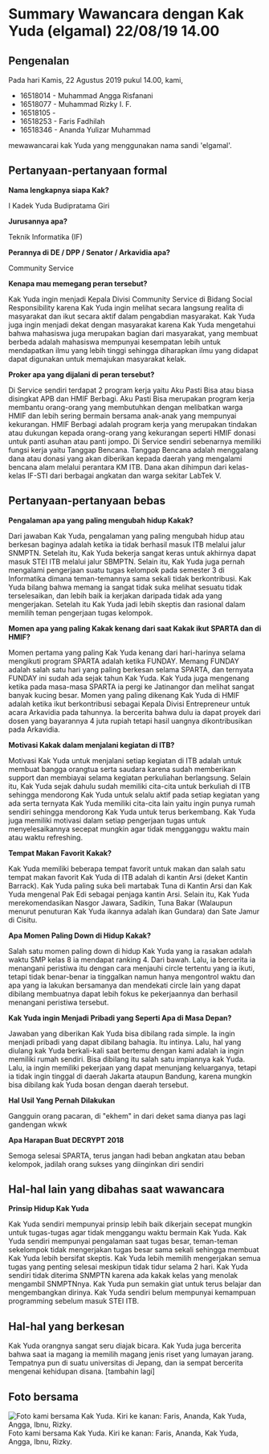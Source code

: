 # Summary Wawancara dengan Kak Yuda (elgamal) 22/08/19 14.00

## Pengenalan

Pada hari Kamis, 22 Agustus 2019 pukul 14.00, kami,
- 16518014 - Muhammad Angga Risfanani
- 16518077 - Muhammad Rizky I. F.
- 16518105 - 
- 16518253 - Faris Fadhilah 
- 16518346 - Ananda Yulizar Muhammad

mewawancarai kak Yuda yang menggunakan nama sandi 'elgamal'.

## Pertanyaan-pertanyaan formal

**Nama lengkapnya siapa Kak?**

I Kadek Yuda Budipratama Giri

**Jurusannya apa?**

Teknik Informatika (IF)

**Perannya di DE / DPP / Senator / Arkavidia apa?**

Community Service

**Kenapa mau memegang peran tersebut?**

Kak Yuda ingin menjadi Kepala Divisi Community Service di Bidang Social Responsibility karena Kak Yuda ingin melihat secara langsung realita di masyarakat dan ikut secara aktif dalam pengabdian masyarakat. Kak Yuda juga ingin menjadi dekat dengan masyarakat karena Kak Yuda mengetahui bahwa mahasiswa juga merupakan bagian dari masyarakat, yang membuat berbeda adalah mahasiswa mempunyai kesempatan lebih untuk mendapatkan ilmu yang lebih tinggi sehingga diharapkan ilmu yang didapat dapat digunakan untuk memajukan masyarakat kelak.  

**Proker apa yang dijalani di peran tersebut?**

Di Service sendiri terdapat 2 program kerja yaitu Aku Pasti Bisa atau biasa disingkat APB dan HMIF Berbagi. Aku Pasti Bisa merupakan program kerja membantu orang-orang yang membutuhkan dengan melibatkan warga HMIF dan lebih sering bermain bersama anak-anak yang mempunyai kekurangan. HMIF Berbagi adalah program kerja yang merupakan tindakan atau dukungan kepada orang-orang yang kekurangan seperti HMIF donasi untuk panti asuhan atau panti jompo. Di Service sendiri sebenarnya memiliki fungsi kerja yaitu Tanggap Bencana. Tanggap Bencana adalah menggalang dana atau donasi yang akan diberikan kepada daerah yang mengalami bencana alam melalui perantara KM ITB. Dana akan dihimpun dari kelas-kelas IF-STI dari berbagai angkatan dan warga sekitar LabTek V. 

## Pertanyaan-pertanyaan bebas

**Pengalaman apa yang paling mengubah hidup Kakak?**

Dari jawaban Kak Yuda, pengalaman yang paling mengubah hidup atau berkesan baginya adalah ketika ia tidak berhasil masuk ITB melalui jalur SNMPTN. Setelah itu, Kak Yuda bekerja sangat keras untuk akhirnya dapat masuk STEI ITB melalui jalur SBMPTN. Selain itu, Kak Yuda juga pernah mengalami pengerjaan suatu tugas kelompok pada semester 3 di Informatika dimana teman-temannya sama sekali tidak berkontribusi. Kak Yuda bilang bahwa memang ia sangat tidak suka melihat sesuatu tidak terselesaikan, dan lebih baik ia kerjakan daripada tidak ada yang mengerjakan. Setelah itu Kak Yuda jadi lebih skeptis dan rasional dalam memilih teman pengerjaan tugas kelompok.

**Momen apa yang paling Kakak kenang dari saat Kakak ikut SPARTA dan di HMIF?**

Momen pertama yang paling Kak Yuda kenang dari hari-harinya selama mengikuti program SPARTA adalah ketika FUNDAY. Memang FUNDAY adalah salah satu hari yang paling berkesan selama SPARTA, dan ternyata FUNDAY ini sudah ada sejak tahun Kak Yuda. Kak Yuda juga mengenang ketika pada masa-masa SPARTA ia pergi ke Jatinangor dan melihat sangat banyak kucing besar. Momen yang paling dikenang Kak Yuda di HMIF adalah ketika ikut berkontribusi sebagai Kepala Divisi Entrepreneur untuk acara Arkavidia pada tahunnya. Ia bercerita bahwa dulu ia dapat proyek dari dosen yang bayarannya 4 juta rupiah tetapi hasil uangnya dikontribusikan pada Arkavidia.

**Motivasi Kakak dalam menjalani kegiatan di ITB?**

Motivasi Kak Yuda untuk menjalani setiap kegiatan di ITB adalah untuk membuat bangga orangtua serta saudara karena sudah memberikan support dan membiayai selama kegiatan perkuliahan berlangsung. Selain itu, Kak Yuda sejak dahulu sudah memiliki cita-cita untuk berkuliah di ITB sehingga mendorong Kak Yuda untuk selalu aktif pada setiap kegiatan yang ada serta ternyata Kak Yuda memiliki cita-cita lain yaitu ingin punya rumah sendiri sehingga mendorong Kak Yuda untuk terus berkembang. Kak Yuda juga memiliki motivasi dalam setiap pengerjaan tugas untuk menyelesaikannya secepat mungkin agar tidak mengganggu waktu main atau waktu refreshing.

**Tempat Makan Favorit Kakak?**

Kak Yuda memiliki beberapa tempat favorit untuk makan dan salah satu tempat makan favorit Kak Yuda di ITB adalah di kantin Arsi (deket Kantin Barrack). Kak Yuda paling suka beli martabak Tuna di Kantin Arsi dan Kak Yuda mengenal Pak Edi sebagai penjaga kantin Arsi. Selain itu, Kak Yuda merekomendasikan Nasgor Jawara, Sadikin, Tuna Bakar (Walaupun menurut penuturan Kak Yuda ikannya adalah ikan Gundara) dan Sate Jamur di Cisitu.

**Apa Momen Paling Down di Hidup Kakak?**

Salah satu momen paling down di hidup Kak Yuda yang ia rasakan adalah waktu SMP kelas 8 ia mendapat ranking 4. Dari bawah. Lalu, ia bercerita ia menangani peristiwa itu dengan cara menjauhi circle tertentu yang ia ikuti, tetapi tidak benar-benar ia tinggalkan namun hanya mengontrol waktu dan apa yang ia lakukan bersamanya dan mendekati circle lain yang dapat dibilang membuatnya dapat lebih fokus ke pekerjaannya dan berhasil menangani peristiwa tersebut.

**Kak Yuda ingin Menjadi Pribadi yang Seperti Apa di Masa Depan?**

Jawaban yang diberikan Kak Yuda bisa dibilang rada simple. Ia ingin menjadi pribadi yang dapat dibilang bahagia. Itu intinya. Lalu, hal yang diulang kak Yuda berkali-kali saat bertemu dengan kami adalah ia ingin memiliki rumah sendiri. Bisa dibilang itu salah satu impiannya kak Yuda. Lalu, ia ingin memiliki pekerjaan yang dapat menunjang keluarganya, tetapi ia tidak ingin tinggal di daerah Jakarta ataupun Bandung, karena mungkin bisa dibilang kak Yuda bosan dengan daerah tersebut.

**Hal Usil Yang Pernah Dilakukan**

Gangguin orang pacaran, di "ekhem" in dari deket sama dianya pas lagi gandengan wkwk

**Apa Harapan Buat DECRYPT 2018**

Semoga selesai SPARTA, terus jangan hadi beban angkatan atau beban kelompok, jadilah orang sukses yang diinginkan diri sendiri

## Hal-hal lain yang dibahas saat wawancara

**Prinsip Hidup Kak Yuda**

Kak Yuda sendiri mempunyai prinsip lebih baik dikerjain secepat mungkin untuk tugas-tugas agar tidak menggangu waktu bermain Kak Yuda. Kak Yuda sendiri mempunyai pengalaman saat tugas besar, teman-teman sekelompok tidak mengerjakan tugas besar sama sekali sehingga membuat Kak Yuda lebih bersifat skeptis. Kak Yuda lebih memilih mengerjakan semua tugas yang penting selesai meskipun tidak tidur selama 2 hari. Kak Yuda sendiri tidak diterima SNMPTN karena ada kakak kelas yang menolak mengambil SNMPTNnya. Kak Yuda pun semakin giat untuk terus belajar dan mengembangkan dirinya. Kak Yuda sendiri belum mempunyai kemampuan programming sebelum masuk STEI ITB.

## Hal-hal yang berkesan

Kak Yuda orangnya sangat seru diajak bicara. Kak Yuda juga bercerita bahwa saat ia magang ia memilih magang jenis riset yang lumayan jarang. Tempatnya pun di suatu universitas di Jepang, dan ia sempat bercerita mengenai kehidupan disana. [tambahin lagi]

## Foto bersama
![Foto kami bersama Kak Yuda. Kiri ke kanan: Faris, Ananda, Kak Yuda, Angga, Ibnu, Rizky.](https://github.com/ozer0532/TugasWawancaraDaemon/raw/master/13516115/16518014-16518077-16518105-16518253-16518346.jpg)
Foto kami bersama Kak Yuda. Kiri ke kanan: Faris, Ananda, Kak Yuda, Angga, Ibnu, Rizky.
